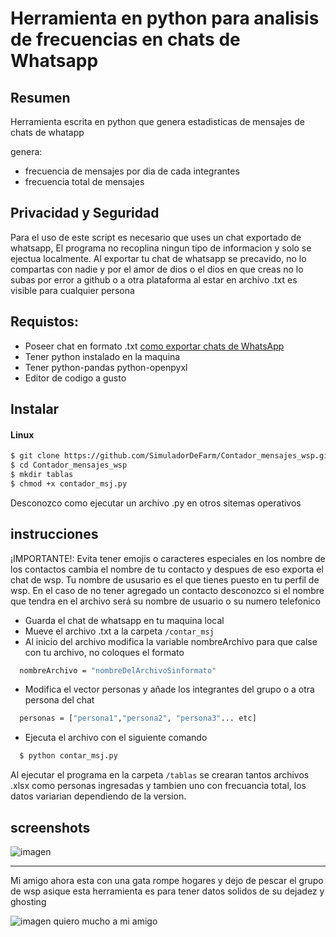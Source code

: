 # Herramienta en python para analisis de frecuencias en chats de Whatsapp

## Resumen
Herramienta escrita en python que genera estadisticas de mensajes de chats de 
whatapp 

genera:
- frecuencia de mensajes por dia de cada integrantes
- frecuencia total de mensajes

## Privacidad y Seguridad
Para el uso de este script es necesario que uses un chat exportado de whatsapp,
El programa no recoplina ningun tipo de informacion y solo se ejectua localmente.
Al exportar tu chat de whatsapp se precavido, no lo compartas con nadie y por el amor de 
dios o el dios en que creas no lo subas por error a github o a otra plataforma
al estar en archivo .txt es visible para cualquier persona

## Requistos:
- Poseer chat en formato .txt [como exportar chats de WhatsApp](https://faq.whatsapp.com/1180414079177245/?locale=ca_ES&cms_platform=android)
- Tener python instalado en la maquina
- Tener python-pandas python-openpyxl
- Editor de codigo a gusto

## Instalar

#### Linux
```bash
$ git clone https://github.com/SimuladorDeFarm/Contador_mensajes_wsp.git
$ cd Contador_mensajes_wsp
$ mkdir tablas
$ chmod +x contador_msj.py
```
Desconozco como ejecutar un archivo .py en otros sitemas operativos

## instrucciones

¡IMPORTANTE!:
  Evita tener emojis o caracteres especiales en los nombre de los contactos
  cambia el nombre de tu contacto y despues de eso exporta el chat de wsp.
  Tu nombre de ususario es el que tienes puesto en tu perfil de wsp.
  En el caso de no tener agregado un contacto desconozco si el nombre que 
  tendra en el archivo será su nombre de usuario o su numero telefonico 

- Guarda el chat de whatsapp en tu maquina local
- Mueve el archivo .txt a la carpeta `/contar_msj`
- Al inicio del archivo modifica la variable nombreArchivo para que calse
 con tu archivo, no coloques el formato
```bash
  nombreArchivo = "nombreDelArchivoSinformato"
```
- Modifica el vector personas y añade los integrantes del grupo o a otra
persona del chat
```bash
  personas = ["persona1","persona2", "persona3"... etc]

```
- Ejecuta el archivo con el siguiente comando
```bash
  $ python contar_msj.py
```
Al ejecutar el programa en la carpeta `/tablas` se crearan tantos
archivos .xlsx como personas ingresadas y tambien uno con frecuancia total,
los datos variarian dependiendo de la version.

## screenshots 

![imagen](https://github.com/user-attachments/assets/2d8103a7-f79c-4b1e-899f-795491f93856)

---------------------------------------------------------------------------------
Mi amigo ahora esta con una gata rompe hogares y dejo de pescar el grupo de wsp asique esta herramienta
es para tener datos solidos de su dejadez y ghosting


![imagen](https://github.com/user-attachments/assets/adccfb95-8087-4e36-a121-3ba983f1a749)
quiero mucho a mi amigo 

